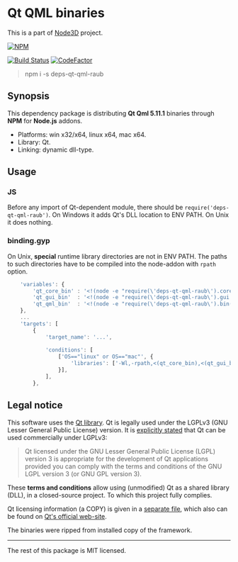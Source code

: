 # Qt QML binaries

This is a part of [Node3D](https://github.com/node-3d) project.

[![NPM](https://nodei.co/npm/deps-qt-qml-raub.png?compact=true)](https://www.npmjs.com/package/deps-qt-qml-raub)

[![Build Status](https://api.travis-ci.com/node-3d/deps-qt-qml-raub.svg?branch=master)](https://travis-ci.com/node-3d/deps-qt-qml-raub)
[![CodeFactor](https://www.codefactor.io/repository/github/node-3d/deps-qt-qml-raub/badge)](https://www.codefactor.io/repository/github/node-3d/deps-qt-qml-raub)

> npm i -s deps-qt-qml-raub


## Synopsis

This dependency package is distributing **Qt Qml 5.11.1**
binaries through **NPM** for **Node.js** addons.

* Platforms: win x32/x64, linux x64, mac x64.
* Library: Qt.
* Linking: dynamic dll-type.


## Usage


### JS

Before any import of Qt-dependent module, there should be `require('deps-qt-qml-raub')`.
On Windows it adds Qt's DLL location to ENV PATH. On Unix it does nothing.


### binding.gyp

On Unix, **special** runtime library directories are not in ENV PATH. The paths
to such directories have to be compiled into the node-addon with `rpath` option.

```javascript
	'variables': {
		'qt_core_bin' : '<!(node -e "require(\'deps-qt-qml-raub\').core.bin()")',
		'qt_gui_bin'  : '<!(node -e "require(\'deps-qt-qml-raub\').gui.bin()")',
		'qt_qml_bin'  : '<!(node -e "require(\'deps-qt-qml-raub\').bin()")',
	},
	...
	'targets': [
		{
			'target_name': '...',
			
			'conditions': [
				['OS=="linux" or OS=="mac"', {
					'libraries': ['-Wl,-rpath,<(qt_core_bin),<(qt_gui_bin),<(qt_core_gui)'],
				}],
			],
		},
```


## Legal notice

This software uses the [Qt library](https://www.qt.io/).
Qt is legally used under the LGPLv3 (GNU Lesser General Public License) version.
It is [explicitly stated](https://doc.qt.io/qt-5.10/licensing.html) that Qt can be used commercially under LGPLv3:

> Qt licensed under the GNU Lesser General Public License (LGPL) version 3 is
appropriate for the development of Qt applications provided you can comply
with the terms and conditions of the GNU LGPL version 3 (or GNU GPL version 3).

These **terms and conditions** allow using (unmodified) Qt as a shared library (DLL), in a closed-source project.
To which this project fully complies.

Qt licensing information (a COPY) is given in a [separate file](/QT_LGPL),
which also can be found on
[Qt's official web-site](http://doc.qt.io/qt-5/lgpl.html).

The binaries were ripped from installed copy of the framework.

---

The rest of this package is MIT licensed.
